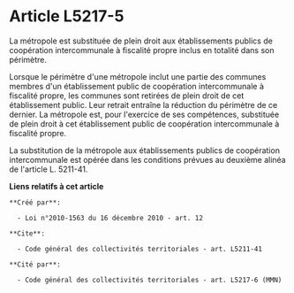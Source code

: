 # Article L5217-5

La métropole est substituée de plein droit aux établissements publics de coopération intercommunale à fiscalité propre inclus
en totalité dans son périmètre. 

Lorsque le périmètre d'une métropole inclut une partie des communes membres d'un établissement public de coopération
intercommunale à fiscalité propre, les communes sont retirées de plein droit de cet établissement public. Leur retrait
entraîne la réduction du périmètre de ce dernier. La métropole est, pour l'exercice de ses compétences, substituée de plein
droit à cet établissement public de coopération intercommunale à fiscalité propre. 

La substitution de la métropole aux établissements publics de coopération intercommunale est opérée dans les conditions
prévues au deuxième alinéa de l'article L. 5211-41.

**Liens relatifs à cet article**

	**Créé par**:

	  - Loi n°2010-1563 du 16 décembre 2010 - art. 12

	**Cite**:

	  - Code général des collectivités territoriales - art. L5211-41

	**Cité par**:

	  - Code général des collectivités territoriales - art. L5217-6 (MMN)
